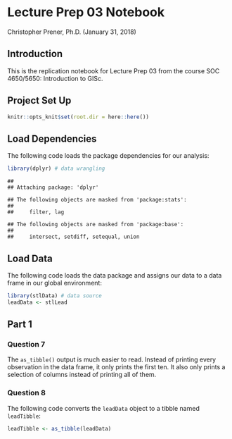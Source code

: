 Lecture Prep 03 Notebook
================
Christopher Prener, Ph.D.
(January 31, 2018)

Introduction
------------

This is the replication notebook for Lecture Prep 03 from the course SOC 4650/5650: Introduction to GISc.

Project Set Up
--------------

``` r
knitr::opts_knit$set(root.dir = here::here())
```

Load Dependencies
-----------------

The following code loads the package dependencies for our analysis:

``` r
library(dplyr) # data wrangling
```

    ## 
    ## Attaching package: 'dplyr'

    ## The following objects are masked from 'package:stats':
    ## 
    ##     filter, lag

    ## The following objects are masked from 'package:base':
    ## 
    ##     intersect, setdiff, setequal, union

Load Data
---------

The following code loads the data package and assigns our data to a data frame in our global environment:

``` r
library(stlData) # data source
leadData <- stlLead
```

Part 1
------

### Question 7

The `as_tibble()` output is much easier to read. Instead of printing every observation in the data frame, it only prints the first ten. It also only prints a selection of columns instead of printing all of them.

### Question 8

The following code converts the `leadData` object to a tibble named `leadTibble`:

``` r
leadTibble <- as_tibble(leadData)
```
